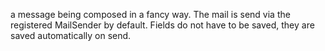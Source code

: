 a message being composed in a fancy way. The mail is send via the registered MailSender by default. Fields do not have to be saved, they are saved automatically on send. 